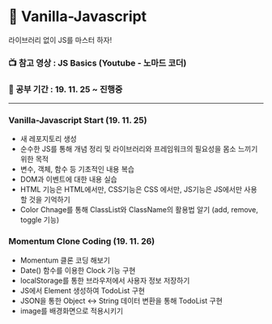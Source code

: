 # :icecream: Vanilla-Javascript

라이브러리 없이 JS를 마스터 하자!

### :tv: 참고 영상 : JS Basics (Youtube - 노마드 코더)
### :date: 공부 기간 : 19. 11. 25 ~ 진행중

---

### Vanilla-Javascript Start (19. 11. 25)

- 새 레포지토리 생성
- 순수한 JS를 통해 개념 정리 및 라이브러리와 프레임워크의 필요성을 몸소 느끼기 위한 목적
- 변수, 객체, 함수 등 기초적인 내용 복습
- DOM과 이벤트에 대한 내용 실습
- HTML 기능은 HTML에서만, CSS기능은 CSS 에서만, JS기능은 JS에서만 사용할 것을 기억하기
- Color Chnage를 통해 ClassList와 ClassName의 활용법 알기 (add, remove, toggle 기능)

### Momentum Clone Coding (19. 11. 26)

- Momentum 클론 코딩 해보기
- Date() 함수를 이용한 Clock 기능 구현
- localStorage를 통한 브라우저에서 사용자 정보 저장하기
- JS에서 Element 생성하여 TodoList 구현
- JSON을 통한 Object <-> String 데이터 변환을 통해 TodoList 구현
- image를 배경화면으로 적용시키기
